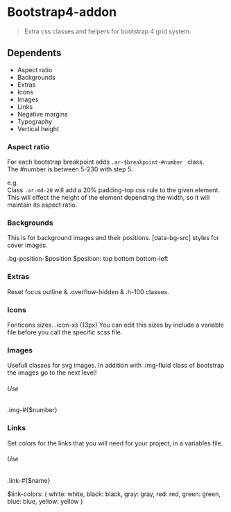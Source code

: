 # Bootstrap4-addon
> Extra css classes and helpers for bootstrap 4 grid system.

## Dependents
* Aspect ratio
* Backgrounds
* Extras
* Icons
* Images
* Links
* Negative margins
* Typography
* Vertical height

### Aspect ratio
For each bootstrap breakpoint adds `.ar-$breakpoint-#number ` class.  
The #number is between 5-230 with step 5.  

e.g.  
Class `.ar-md-20` will add a 20% padding-top css rule to the given element.  
This will effect the height of the element depending the width, so it will maintain its aspect ratio.

### Backgrounds
This is for background images and their positions.
[data-bg-src] styles for cover images.

.bg-position-$position
$position: top
           bottom
           bottom-left

### Extras
Reset focus outline & .overflow-hidden & .h-100 classes.

### Icons
Fonticons sizes.
.icon-xs (13px)
You can edit this sizes by include a variable file before you call the specific scss file.

### Images
Usefull classes for svg images.
In addition with .img-fluid class of bootstrap the images go to the next level!
###### Use
.img-#{$number}

### Links
Set colors for the links that you will need for your project, in a variables file.
###### Use
.link-#{$name}

$link-colors: (
    white:   white,
    black:   black,
    gray:    gray,
    red:     red,
    green:   green,
    blue:    blue,
    yellow:  yellow
)